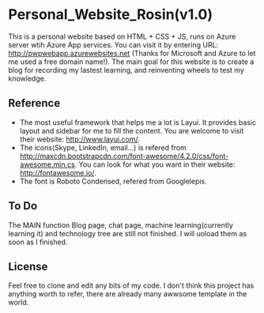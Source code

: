 # Personal_Website_Rosin(v1.0)

This is a personal website based on HTML + CSS + JS, runs on Azure server wtih Azure App services. You can visit it by entering URL: http://pwpwebapp.azurewebsites.net (Thanks for Microsoft and Azure to let me used a free domain name!). The main goal for this website is to create a blog for recording my lastest learning, and reinventing wheels to test my knowledge.

## Reference
* The most useful framework that helps me a lot is Layui. It provides basic layout and sidebar for me to fill the content. You are welcome to visit their website: http://www.layui.com/.
* The icons(Skype, LinkedIn, email...) is refered from http://maxcdn.bootstrapcdn.com/font-awesome/4.2.0/css/font-awesome.min.cs. You can look for what you want in their website: http://fontawesome.io/.
* The font is Roboto Condensed, refered from Googlelepis.

## To Do
The MAIN function Blog page, chat page, machine learning(currently learning it) and technology tree are still not finished. I will uoload them as soon as I finished.

## License
Feel free to clone and edit any bits of my code. I don't think this project has anything worth to refer, there are already many awwsome template in the world.

